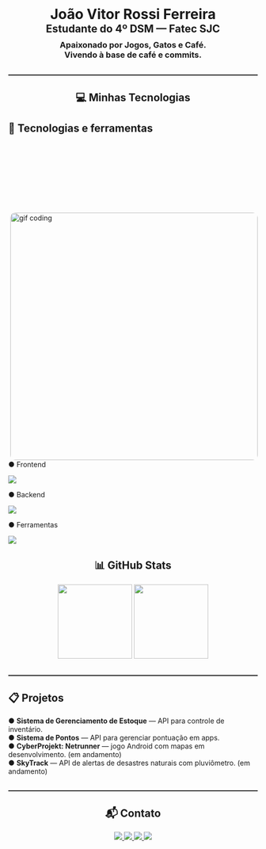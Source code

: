 <!-- Cabeçalho -->
<div align="center">
  <h1 style="margin:0; border:none;">João Vitor Rossi Ferreira</h1>
  <h2 style="margin:0; border:none;">Estudante do 4º DSM — Fatec SJC</h2>
  <h3 style="margin-top:10px; border:none;">
    Apaixonado por Jogos, Gatos e Café. <br>
    Vivendo à base de café e commits.
  </h3>
</div>

<hr style="border:none; border-top:1px solid #333; margin:30px 0;">

<!-- Stack Tecnológico -->
<h2 align="center">💻 Minhas Tecnologias</h2>

   <h2 style="border-bottom: none">🔧 Tecnologias e ferramentas</h2>
  <img
    src="https://media3.giphy.com/media/v1.Y2lkPTc5MGI3NjExMG9hYXBuaXFlNHltcTlza3hmdnEzOXc3bzV6NjRjMnRuN21idjNpZSZlcD12MV9pbnRlcm5hbF9naWZfYnlfaWQmY3Q9Zw/PxcAsJ4ktyFGWkUAem/giphy.gif"
    alt="gif coding"
    min-width="500px"
    max-width="500px"
    width="500px"
    align="right"
    style="margin-top: 140px; border-radius:10px;"
  />
  <p>● Frontend</p>
  <img src="https://skillicons.dev/icons?i=html,css,tailwind,react,js,ts" />
  <p>● Backend</p>
  <img
    src="https://skillicons.dev/icons?i=py,java,nodejs,mysql,mongodb,prisma,swagger"
  />
  <p>● Ferramentas</p>
  <img src="https://skillicons.dev/icons?i=git,androidstudio,vscode,docker" />
</div>
<br>



<!-- GitHub Stats -->
<div align="center">
  <h2>📊 GitHub Stats</h2>
  <img height="150em" src="https://github-readme-stats.vercel.app/api?username=joaorossiferreira&show_icons=true&theme=neon&include_all_commits=true&count_private=true&border_radius=10" />
  <img height="150em" src="https://github-readme-stats.vercel.app/api/top-langs/?username=joaorossiferreira&layout=compact&theme=neon&hide_border=false&include_all_commits=true&count_private=true&border_radius=5" />
</div>

<hr style="border:none; border-top:1px solid #333; margin:30px 0;">

<!-- Projetos -->
<div align="left" style="max-width:900px; margin:auto;">
  <h2>📋 Projetos</h2>
  <ul style="list-style:none; padding-left:0;">
    <li>● <strong>Sistema de Gerenciamento de Estoque</strong> — API para controle de inventário.</li>
    <li>● <strong>Sistema de Pontos</strong> — API para gerenciar pontuação em apps.</li>
    <li>● <strong>CyberProjekt: Netrunner</strong> — jogo Android com mapas em desenvolvimento. (em andamento)</li>
    <li>● <strong>SkyTrack</strong> — API de alertas de desastres naturais com pluviômetro. (em andamento)</li>
  </ul>
</div>

<hr style="border:none; border-top:1px solid #333; margin:30px 0;">

<!-- Contato -->
<div align="center">
  <h2>📬 Contato</h2>
  <a href="https://www.linkedin.com/in/jo%C3%A3o-rossi-7311a0301" target="_blank">
    <img src="https://img.shields.io/badge/-LinkedIn-%230077B5?style=for-the-badge&logo=linkedin&logoColor=white" />
  </a>
  <a href="https://www.instagram.com/rossilindo" target="_blank">
    <img src="https://img.shields.io/badge/-Instagram-%23E4405F?style=for-the-badge&logo=instagram&logoColor=white" />
  </a>
  <a href="https://x.com/rossiolindo" target="_blank">
    <img src="https://img.shields.io/badge/-X-%23000000?style=for-the-badge&logo=x&logoColor=white" />
  </a>
  <a href="mailto:joaovitorvenou@gmail.com">
    <img src="https://img.shields.io/badge/-Gmail-%23333?style=for-the-badge&logo=gmail&logoColor=white" />
  </a>
</div>
